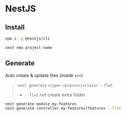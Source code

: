 # NestJS

## Install

```bash
npm i -g @nestjs/cli

nest new project-name
```

## Generate

Auto create & update files (inside `src`)

> `nest generate` `<type>` `<places>/<class>` `--flat`
>
> - `--flat` not create extra folder

```bash
nest generate module my-features
nest generate controller my-features/features --flat
```
